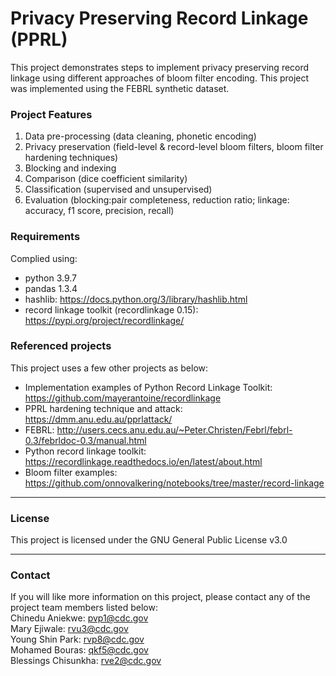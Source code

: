 # Privacy Preserving Record Linkage (PPRL)

This project demonstrates steps to implement privacy preserving record linkage using different approaches of bloom filter encoding. This project was implemented using the FEBRL synthetic dataset.

### Project Features
1. Data pre-processing (data cleaning, phonetic encoding)
2. Privacy preservation (field-level & record-level bloom filters, bloom filter hardening techniques)
3. Blocking and indexing
4. Comparison (dice coefficient similarity)
5. Classification (supervised and unsupervised)
6. Evaluation (blocking:pair completeness, reduction ratio; linkage: accuracy, f1 score, precision, recall)

### Requirements
Complied using:
* python 3.9.7
* pandas 1.3.4
* hashlib: https://docs.python.org/3/library/hashlib.html
* record linkage toolkit (recordlinkage 0.15): https://pypi.org/project/recordlinkage/ 

### Referenced projects
This project uses a few other projects as below:
* Implementation examples of Python Record Linkage Toolkit: https://github.com/mayerantoine/recordlinkage 
* PPRL hardening technique and attack: https://dmm.anu.edu.au/pprlattack/
* FEBRL: http://users.cecs.anu.edu.au/~Peter.Christen/Febrl/febrl-0.3/febrldoc-0.3/manual.html 
* Python record linkage toolkit: https://recordlinkage.readthedocs.io/en/latest/about.html 
* Bloom filter examples: https://github.com/onnovalkering/notebooks/tree/master/record-linkage

----
### License
This project is licensed under the GNU General Public License v3.0

----
### Contact
If you will like more information on this project, please contact any of the project team members listed below: <br/>
Chinedu Aniekwe: pvp1@cdc.gov <br/>
Mary Ejiwale: rvu3@cdc.gov<br/>
Young Shin Park: rvp8@cdc.gov<br/>
Mohamed Bouras: qkf5@cdc.gov<br/>
Blessings Chisunkha: rve2@cdc.gov
